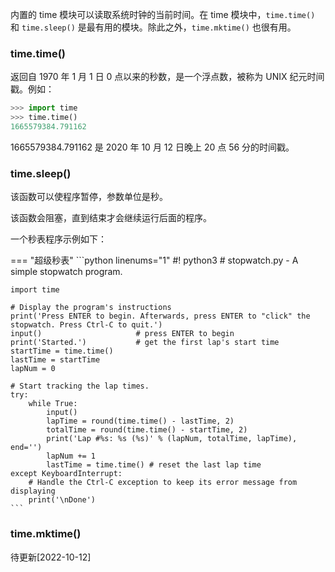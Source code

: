 内置的 time 模块可以读取系统时钟的当前时间。在 time 模块中，`time.time()` 和 `time.sleep()` 是最有用的模块。除此之外，`time.mktime()` 也很有用。

### time.time()

返回自 1970 年 1 月 1 日 0 点以来的秒数，是一个浮点数，被称为 UNIX 纪元时间戳。例如：

```python
>>> import time
>>> time.time()
1665579384.791162
```

1665579384.791162 是 2020 年 10 月 12 日晚上 20 点 56 分的时间戳。

### time.sleep() 

该函数可以使程序暂停，参数单位是秒。

该函数会阻塞，直到结束才会继续运行后面的程序。

一个秒表程序示例如下：

=== "超级秒表"
    ```python linenums="1"
    #! python3
    # stopwatch.py - A simple stopwatch program.

    import time

    # Display the program's instructions
    print('Press ENTER to begin. Afterwards, press ENTER to "click" the stopwatch. Press Ctrl-C to quit.')
    input()                     # press ENTER to begin
    print('Started.')           # get the first lap's start time
    startTime = time.time()
    lastTime = startTime
    lapNum = 0

    # Start tracking the lap times.
    try:
        while True:
            input()
            lapTime = round(time.time() - lastTime, 2)
            totalTime = round(time.time() - startTime, 2)
            print('Lap #%s: %s (%s)' % (lapNum, totalTime, lapTime), end='')
            lapNum += 1
            lastTime = time.time() # reset the last lap time
    except KeyboardInterrupt:
        # Handle the Ctrl-C exception to keep its error message from displaying
        print('\nDone')
    ```

### time.mktime()

待更新[2022-10-12]
